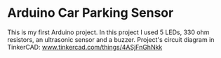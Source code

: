 # Arduino Car Parking Sensor
This is my first Arduino project. In this project I used 5 LEDs, 330 ohm resistors, an ultrasonic sensor and a buzzer. Project's circuit diagram in TinkerCAD: www.tinkercad.com/things/4ASjFnGhNkk
